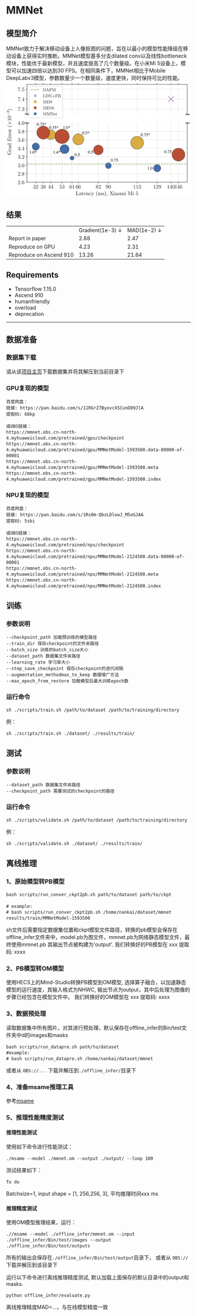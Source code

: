 # MMNet
## 模型简介
MMNet致力于解决移动设备上人像抠图的问题，旨在以最小的模型性能降级在移动设备上获得实时推断。MMNet模型基多分支dilated conv以及线性bottleneck模块，性能优于最新模型，并且速度提高了几个数量级。在小米Mi 5设备上，模型可以加速四倍以达到30 FPS。在相同条件下，MMNet相比于Mobile DeepLabv3模型，参数数量少一个数量级，速度更快，同时保持可比的性能。
![](./figure/gradient_error_vs_latency.png)

## 结果
<table>
    <tr>
        <td></td>
        <td>Gradient(1e-3) &#8595</td>
        <td>MAD(1e-2) &#8595</td>
    </tr>
    <tr>
        <td>Report in paper</td>
        <td>2.88</td>
        <td>2.47</td>
    </tr>
    <tr>
        <td>Reproduce on GPU</td>
        <td>4.23</td>
        <td>2.31</td>
    </tr>
    <tr>
        <td>Reproduce on Ascend 910</td>
        <td>13.26</td>
        <td>21.64</td>
    </tr>
</table>

## Requirements
- Tensorflow 1.15.0
- Ascend 910
- humanfriendly
- overload
- deprecation
---
## 数据准备
### 数据集下载
请从该[项目主页](http://xiaoyongshen.me/webpage_portrait/index.html)下载数据集并将其解压到当前目录下

### GPU复现的模型
```
百度网盘：
链接: https://pan.baidu.com/s/11RGrZ7ByovcXSCunDO9JlA 
提取码: 68kp

或OBS链接：
https://mmnet.obs.cn-north-4.myhuaweicloud.com/pretrained/gpu/checkpoint
https://mmnet.obs.cn-north-4.myhuaweicloud.com/pretrained/gpu/MMNetModel-1593500.data-00000-of-00001
https://mmnet.obs.cn-north-4.myhuaweicloud.com/pretrained/gpu/MMNetModel-1593500.meta
https://mmnet.obs.cn-north-4.myhuaweicloud.com/pretrained/gpu/MMNetModel-1593500.index
```

### NPU复现的模型
``` 
百度网盘：
链接: https://pan.baidu.com/s/1Rs0m-QbzLDlowJ_M5oGJAA 
提取码: 5sbi

或OBS链接：
https://mmnet.obs.cn-north-4.myhuaweicloud.com/pretrained/npu/checkpoint
https://mmnet.obs.cn-north-4.myhuaweicloud.com/pretrained/npu/MMNetModel-2124500.data-00000-of-00001
https://mmnet.obs.cn-north-4.myhuaweicloud.com/pretrained/npu/MMNetModel-2124500.meta
https://mmnet.obs.cn-north-4.myhuaweicloud.com/pretrained/npu/MMNetModel-2124500.index
``` 

## 训练
### 参数说明
```
--checkpoint_path 加载预训练的模型路径
--train_dir 保存checkpoint的文件夹路径
--batch_size 训练的batch_size大小
--dataset_path 数据集文件夹路径
--learning_rate 学习率大小
--step_save_checkpoint 保存checkpoint的迭代间隔
--augmentation_methodmax_to_keep 数据增广方法
--max_epoch_from_restore 加载模型后最大训练epoch数
```
### 运行命令
```
sh ./scripts/train.sh /path/to/dataset /path/to/training/directory
```
例：
```
sh ./scripts/train.sh ./dataset/ ./results/train/
```

## 测试 
### 参数说明
```
--dataset_path 数据集文件夹路径
--checkpoint_path 需要测试的checkpoint的路径
```

### 运行命令
```
sh ./scripts/validate.sh /path/to/dataset /path/to/training/directory
```
例：
```
sh ./scripts/validate.sh ./dataset/ ./results/train/
```

## 离线推理
### 1、原始模型转PB模型
```
bash scripts/run_conver_ckpt2pb.sh path/to/dataset path/to/ckpt

# example:
# bash scripts/run_conver_ckpt2pb.sh /home/nankai/dataset/mmnet results/train/MMNetModel-1593500
```
sh文件后需要指定数据集位置和ckpt模型文件路径，转换的pb模型会保存在offline_infer文件夹中，model.pb为图文件，mmnet.pb为网络静态模型文件，最终使用mmnet.pb 其输出节点被构建为'output'.
我们转换好的PB模型在 xxx 提取码: xxxx

### 2、PB模型转OM模型
使用HECS上的Mind-Studio转换PB模型到OM模型, 选择算子融合，以加速静态模型的运行速度，其输入格式为NHWC, 输出节点为output，其中后处理为图像的步骤已经包含在模型文件中。
我们转换好的OM模型在 xxx 提取码: xxxx

### 3、数据预处理
读取数据集中所有图片，对其进行预处理，默认保存在offline_infer的Bin/test文件夹中d的images和masks
```
bash scripts/run_datapre.sh path/to/dataset
#example:
# bash scripts/run_datapre.sh /home/nankai/dataset/mmnet 
```
或者从 ```OBS://...``` 下载并解压到```./offline_infer/```目录下

### 4、准备msame推理工具
参考[msame](https://gitee.com/ascend/tools/tree/ccl/msame)

### 5、推理性能精度测试
#### 推理性能测试
使用如下命令进行性能测试：
```
./msame --model ./mmnet.om --output ./output/ --loop 100
```
测试结果如下：
```
To do
```
Batchsize=1, input shape = [1, 256,256, 3], 平均推理时间xxx ms

#### 推理精度测试
使用OM模型推理结果，运行：
```
.//msame --model ./offline_infer/mmnet.om --input ./offline_infer/Bin/test/images --output ./offline_infer/Bin/test/outputs
```
所有的输出会保存在```./offline_infer/Bin/test/output```目录下，
或者从 ```OBS://``` 下载并解压到该目录下

运行以下命令进行离线推理精度测试, 默认加载上面保存的默认目录中的output和masks.
```
python offline_infer/evaluate.py 
```
离线推理精度MAD=...，与在线模型精度一致
